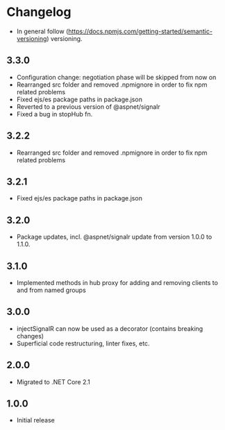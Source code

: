 # Changelog

* In general follow (https://docs.npmjs.com/getting-started/semantic-versioning) versioning.

## 3.3.0
* Configuration change: negotiation phase will be skipped from now on
* Rearranged src folder and removed .npmignore in order to fix npm related problems
* Fixed ejs/es package paths in package.json
* Reverted to a previous version of @aspnet/signalr
* Fixed a bug in stopHub fn.

## 3.2.2
* Rearranged src folder and removed .npmignore in order to fix npm related problems

## 3.2.1
* Fixed ejs/es package paths in package.json

## 3.2.0
* Package updates, incl. @aspnet/signalr update from version 1.0.0 to 1.1.0.

## 3.1.0
* Implemented methods in hub proxy for adding and removing clients to and from named groups

## 3.0.0
* injectSignalR can now be used as a decorator (contains breaking changes)
* Superficial code restructuring, linter fixes, etc.

## 2.0.0
* Migrated to .NET Core 2.1

## 1.0.0
* Initial release
